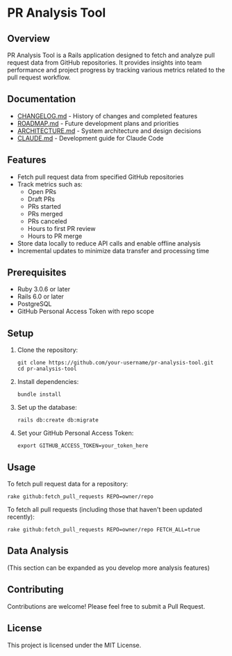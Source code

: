 # PR Analysis Tool

## Overview

PR Analysis Tool is a Rails application designed to fetch and analyze pull request data from GitHub repositories. It provides insights into team performance and project progress by tracking various metrics related to the pull request workflow.

## Documentation

- [CHANGELOG.md](CHANGELOG.md) - History of changes and completed features
- [ROADMAP.md](ROADMAP.md) - Future development plans and priorities
- [ARCHITECTURE.md](ARCHITECTURE.md) - System architecture and design decisions
- [CLAUDE.md](CLAUDE.md) - Development guide for Claude Code

## Features

- Fetch pull request data from specified GitHub repositories
- Track metrics such as:
  - Open PRs
  - Draft PRs
  - PRs started
  - PRs merged
  - PRs canceled
  - Hours to first PR review
  - Hours to PR merge
- Store data locally to reduce API calls and enable offline analysis
- Incremental updates to minimize data transfer and processing time

## Prerequisites

- Ruby 3.0.6 or later
- Rails 6.0 or later
- PostgreSQL
- GitHub Personal Access Token with repo scope

## Setup

1. Clone the repository:
   ```
   git clone https://github.com/your-username/pr-analysis-tool.git
   cd pr-analysis-tool
   ```

2. Install dependencies:
   ```
   bundle install
   ```

3. Set up the database:
   ```
   rails db:create db:migrate
   ```

4. Set your GitHub Personal Access Token:
   ```
   export GITHUB_ACCESS_TOKEN=your_token_here
   ```

## Usage

To fetch pull request data for a repository:

```
rake github:fetch_pull_requests REPO=owner/repo
```

To fetch all pull requests (including those that haven't been updated recently):

```
rake github:fetch_pull_requests REPO=owner/repo FETCH_ALL=true
```

## Data Analysis

(This section can be expanded as you develop more analysis features)

## Contributing

Contributions are welcome! Please feel free to submit a Pull Request.

## License

This project is licensed under the MIT License.
